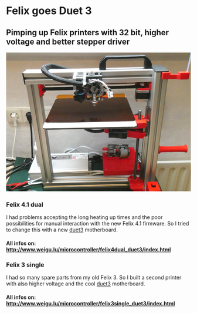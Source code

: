 
# Felix goes Duet 3

## Pimping up Felix printers with 32 bit, higher voltage and better stepper driver

![Felix_goes_Duet3](png/felix3single_duet3_600.png "Felix_goes_Duet3")

### Felix 4.1 dual

I had problems accepting the long heating up times and the poor possibilities for manual interaction with the new Felix 4.1 firmware. So I tried to change this with a new [duet3](https://www.duet3d.com/) motherboard.

#### All infos on: <http://www.weigu.lu/microcontroller/felix4dual_duet3/index.html>

### Felix 3 single

I had so many spare parts from my old Felix 3. So I built a second printer with also higher voltage and the cool [duet3](https://www.duet3d.com/) motherboard.

#### All infos on: <http://www.weigu.lu/microcontroller/felix3single_duet3/index.html>
